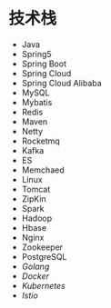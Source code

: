 # 技术栈
- Java 
- Spring5 
- Spring Boot 
- Spring Cloud 
- Spring Cloud Alibaba 
- MySQL 
- Mybatis 
- Redis 
- Maven 
- Netty 
- Rocketmq 
- Kafka 
- ES
- Memchaed
- Linux 
- Tomcat 
- ZipKin 
- Spark
- Hadoop
- Hbase
- Nginx 
- Zookeeper
- PostgreSQL 
- *Golang*
- *Docker*
- *Kubernetes* 
- *Istio* 
